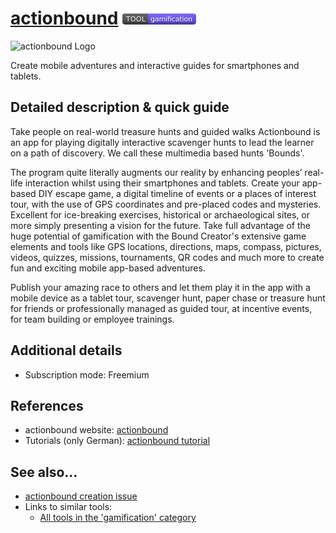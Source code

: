 # [actionbound](https://en.actionbound.com/?setlang)  [<img src="images/gamification.png" align="bottom">](https://github.com/e-CLOSE/Toolbox/issues?q=label%3A01_TOOL+label%3Agamification)

![actionbound Logo](https://user-images.githubusercontent.com/96419022/157419794-759d9c8d-c0b5-4c4c-8044-03bf953af142.png)

Create mobile adventures and interactive guides for smartphones and tablets.


## Detailed description & quick guide

Take people on real-world treasure hunts and guided walks
Actionbound is an app for playing digitally interactive scavenger hunts to lead the learner on a path of discovery. We call these multimedia based hunts 'Bounds'.


The program quite literally augments our reality by enhancing peoples’ real-life interaction whilst using their smartphones and tablets. Create your app-based DIY escape game, a digital timeline of events or a places of interest tour, with the use of GPS coordinates and pre-placed codes and mysteries.
Excellent for ice-breaking exercises, historical or archaeological sites, or more simply presenting a vision for the future. Take full advantage of the huge potential of gamification with the Bound Creator's extensive game elements and tools like GPS locations, directions, maps, compass, pictures, videos, quizzes, missions, tournaments, QR codes and much more to create fun and exciting mobile app-based adventures.


Publish your amazing race to others and let them play it in the app with a mobile device as a tablet tour, scavenger hunt, paper chase or treasure hunt for friends or professionally managed as guided tour, at incentive events, for team building or employee trainings.


## Additional details

- Subscription mode: Freemium


## References

- actionbound website: [actionbound](https://en.actionbound.com/?setlang)
- Tutorials (only German): [actionbound tutorial](https://www.youtube.com/channel/UChwtmdusgG7z6MoQTWoDXMA/videos)


## See also...

- [actionbound creation issue](https://github.com/e-CLOSE/Toolbox/issues/76)
- Links to similar tools:
  - [All tools in the 'gamification' category](https://github.com/e-CLOSE/Toolbox/issues?q=label%3A01_TOOL+label%3Agamification)
